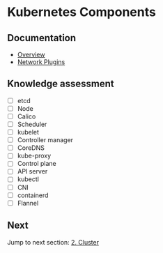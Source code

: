# Kubernetes Components

## Documentation

- [Overview](https://kubernetes.io/docs/concepts/overview/components/)
- [Network Plugins](https://kubernetes.io/docs/concepts/extend-kubernetes/compute-storage-net/network-plugins/)

## Knowledge assessment

- [ ] etcd
- [ ] Node
- [ ] Calico
- [ ] Scheduler
- [ ] kubelet
- [ ] Controller manager
- [ ] CoreDNS
- [ ] kube-proxy
- [ ] Control plane
- [ ] API server
- [ ] kubectl
- [ ] CNI
- [ ] containerd
- [ ] Flannel

## Next

Jump to next section: [2. Cluster](2-cluster.md)
